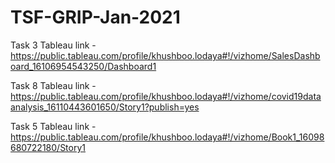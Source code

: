 # TSF-GRIP-Jan-2021

Task 3 Tableau link - https://public.tableau.com/profile/khushboo.lodaya#!/vizhome/SalesDashboard_16106954543250/Dashboard1

Task 8 Tableau link - https://public.tableau.com/profile/khushboo.lodaya#!/vizhome/covid19dataanalysis_16110443601650/Story1?publish=yes

Task 5 Tableau link - https://public.tableau.com/profile/khushboo.lodaya#!/vizhome/Book1_16098680722180/Story1
